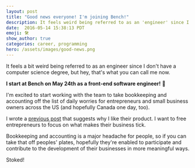 ```yaml
---
layout: post
title: "Good news everyone! I'm joining Bench!"
description: It feels weird being referred to as an 'engineer' since I don't have a computer science degree, but hey, that's what you can call me now.
date:  2016-05-14 15:38:13 PDT
emoji: 🛠
show_author: true
categories: career, programming
hero: /assets/images/good-news.png
---
```


It feels a bit weird being referred to as an engineer since I don't have a
computer science degree, but hey, that's what you can call me now.

**I start at Bench on May 24th as a front-end software engineer!** 🎉

I'm excited to start working with the team to take bookkeeping and accounting
off the list of daily worries for entrepreneurs and small business owners across
the US (and hopefully Canada one day, too).

I wrote a [previous post][saving-time] that suggests why I like their product.
I want to free entrepreneurs to focus on what makes their business tick.

Bookkeeping and accounting is a major headache for people, so if you can take
that off peoples' plates, hopefully they're enabled to participate and
contribute to the development of their businesses in more meaningful ways.

Stoked!

[saving-time]: /blog/saving-time/

